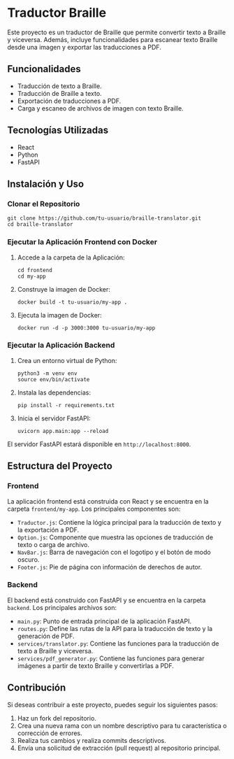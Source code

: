 
# Traductor Braille

Este proyecto es un traductor de Braille que permite convertir texto a Braille y viceversa. Además, incluye funcionalidades para escanear texto Braille desde una imagen y exportar las traducciones a PDF.

## Funcionalidades

- Traducción de texto a Braille.
- Traducción de Braille a texto.
- Exportación de traducciones a PDF.
- Carga y escaneo de archivos de imagen con texto Braille.

## Tecnologías Utilizadas

- React
- Python
- FastAPI

## Instalación y Uso

### Clonar el Repositorio

```
git clone https://github.com/tu-usuario/braille-translator.git
cd braille-translator
```

### Ejecutar la Aplicación Frontend con Docker

1. Accede a la carpeta de la Aplicación:
   ```
   cd frontend
   cd my-app
   ```

2. Construye la imagen de Docker:
   ```
   docker build -t tu-usuario/my-app .
   ```

3. Ejecuta la imagen de Docker:
   ```
   docker run -d -p 3000:3000 tu-usuario/my-app
   ```

### Ejecutar la Aplicación Backend

1. Crea un entorno virtual de Python:
   ```
   python3 -m venv env
   source env/bin/activate
   ```

2. Instala las dependencias:
   ```
   pip install -r requirements.txt
   ```

3. Inicia el servidor FastAPI:
   ```
   uvicorn app.main:app --reload
   ```

El servidor FastAPI estará disponible en `http://localhost:8000`.

## Estructura del Proyecto

### Frontend

La aplicación frontend está construida con React y se encuentra en la carpeta `frontend/my-app`. Los principales componentes son:

- `Traductor.js`: Contiene la lógica principal para la traducción de texto y la exportación a PDF.
- `Option.js`: Componente que muestra las opciones de traducción de texto o carga de archivo.
- `NavBar.js`: Barra de navegación con el logotipo y el botón de modo oscuro.
- `Footer.js`: Pie de página con información de derechos de autor.

### Backend

El backend está construido con FastAPI y se encuentra en la carpeta `backend`. Los principales archivos son:

- `main.py`: Punto de entrada principal de la aplicación FastAPI.
- `routes.py`: Define las rutas de la API para la traducción de texto y la generación de PDF.
- `services/translator.py`: Contiene las funciones para la traducción de texto a Braille y viceversa.
- `services/pdf_generator.py`: Contiene las funciones para generar imágenes a partir de texto Braille y convertirlas a PDF.

## Contribución

Si deseas contribuir a este proyecto, puedes seguir los siguientes pasos:

1. Haz un fork del repositorio.
2. Crea una nueva rama con un nombre descriptivo para tu característica o corrección de errores.
3. Realiza tus cambios y realiza commits descriptivos.
4. Envía una solicitud de extracción (pull request) al repositorio principal.